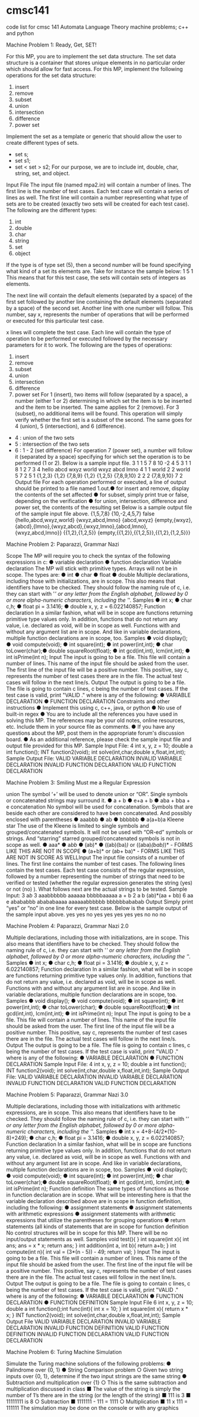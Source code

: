 # cmsc141
code list for cmsc 141 Automata Language Theory machine problems; c++ and python

Machine Problem 1: Ready, Get, SET!

For this MP, you are to implement the set data structure.
The set data structure is a container that stores unique elements in no particular order which should
allow for fast access. For this MP, implement the following operations for the set data structure:
1. insert
2. remove
3. subset
4. union
5. intersection
6. difference
7. power set

Implement the set as a template or generic that should allow the user to create different types of sets.
- set <int> s;
- set <string> s1;
- set < set<int> > s2;
For our purpose, we are to include int, double, char, string, set, and object.

Input File
The input file (named mpa2.in) will contain a number of lines. The first line is the number of test
cases. Each test case will contain a series of lines as well. The first line will contain a number
representing what type of sets are to be created (exactly two sets will be created for each test case).
The following are the different types:
1. int
2. double
3. char
4. string
5. set
6. object

If the type is of type set (5), then a second number will be found specifying what kind of a set its
elements are. Take for instance the sample below:
1
5 1
This means that for this test case, the sets will contain sets of integers as elements.

The next line will contain the default elements (separated by a space) of the first set followed by
another line containing the default elements (separated by a space) of the second set.
Another line with one number will follow. This number, say x, represents the number of operations that
will be performed or executed for this particular test case.

x lines will complete the test case. Each line will contain the type of operation to be performed or
executed followed by the necessary parameters for it to work. The following are the types of
operations:
1. insert
2. remove
3. subset
4. union
5. intersection
6. difference
7. power set
For 1 (insert), two items will follow (separated by a space), a number (either 1 or 2) determining in
which set the item is to be inserted and the item to be inserted. The same applies for 2 (remove).
For 3 (subset), no additional items will be found. This operation will simply verify whether the first set
is a subset of the second.
The same goes for 4 (union), 5 (intersection), and 6 (difference).
- 4 : union of the two sets
- 5 : intersection of the two sets
- 6 : 1 - 2 (set difference)
For operation 7 (power set), a number will follow it (separated by a space) specifying for which set the
operation is to be performed (1 or 2).
Below is a sample input file.
3
1
1 5 7 8
10 -2 4 5
3
1 1 8
1 2 7
3
4
hello abcd wxyz
world wxyz abcd lmno
4
1 1 world
2 2 world
5
7 2
5 1
{1,2,3} {1,2} {7,8,9}
{1,2} {1,2,5} {7,8,9,10}
2
2 2 {7,8,9,10}
7 2
Output file
For each operation performed or executed, a line of output should be printed to a file named
<lastname>1.out.● for insert and remove, display the contents of the set affected
● for subset, simply print true or false, depending on the verification
● for union, intersection, difference and power set, the contents of the resulting set
Below is a sample output file of the sample input file above.
{1,5,7,8}
{10,-2,4,5,7}
false
{hello,abcd,wxyz,world}
{wxyz,abcd,lmno}
{abcd,wxyz}
{empty,{wxyz},{abcd},{lmno},{wxyz,abcd},{wxyz,lmno},{abcd,lmno},{wxyz,abcd,lmno}}
{{1,2},{1,2,5}}
{empty,{{1,2}},{{1,2,5}},{{1,2},{1,2,5}}}

Machine Problem 2: Paparazzi, Grammar Nazi

Scope
The MP will require you to check the syntax of the following expressions in c:
● variable declaration
● function declaration
Variable declaration
The MP will stick with primitive types. Arrays will not be in scope. The types are:
● int
● char
● float
● double
Multiple declarations, including those with initializations, are in scope. This also means that identifiers
have to be checked. They should follow the naming rule of c, i.e. they can start with '_' or any letter
from the English alphabet, followed by 0 or more alpha-numeric characters, including the '_'.
Samples
● int x;
● char c,h;
● float pi = 3.1416;
● double x, y, z = 6.022140857;
Function declaration
In a similar fashion, what will be in scope are functions returning primitive type values only. In addition,
functions that do not return any value, i.e. declared as void, will be in scope as well. Functions with
and without any argument list are in scope. And like in variable declarations, multiple function
declarations are in scope, too.
Samples
● void display();
● void compute(void);
● int square(int);
● int power(int,int);
● char toLower(char);● double squareRoot(float);
● int gcd(int,int), lcm(int,int);
● int isPrime(int n);
Input
The input is going to be a file. This file will contain a number of lines. This name of the input file should
be asked from the user. The first line of the input file will be a positive number. This positive, say c,
represents the number of test cases there are in the file. The actual test cases will follow in the next
line/s.
Output
The output is going to be a file. The file is going to contain c lines, c being the number of test cases. If
the test case is valid, print "VALID <type>." where <type> is any of the following:
● VARIABLE DECLARATION
● FUNCTION DECLARATION
Constraints and other instructions
● Implement this using c, c++, java, or python
● No use of built-in regex
● You are to include all the references you have used in solving this MP. The references may
be your old notes, online resources, etc. Include them in your source file as comments.
● If you have any questions about the MP, post them in the appropriate forum's discussion
board.
● As an additional reference, please check the sample input file and output file provided for this
MP.
Sample Input File:
4
int x, y, z = 10;
double a
int function();
INT function2(void);
int solve(int,char,double x,float,int,int);
Sample Output File:
VALID VARIABLE DECLARATION
INVALID VARIABLE DECLARATION
INVALID FUNCTION DECLARATION
VALID FUNCTION DECLARATION

Machine Problem 3: Smiling Must me a Regular Expression

union
The symbol ‘+’ will be used to denote union or “OR”. Single symbols or concatenated strings may
surround it.
● a + b
● e+a + b
● aba + bba + e
concatenation
No symbol will be used for concatenation. Symbols that are beside each other are considered to have
been concatenated. And possibly enclosed with parentheses
● aaabbb
● ab
● bbbbbb
● a(a+b)a
Kleene star
The use of the Kleene is limited to single symbols and grouped/concatenated symbols. It will not be
used with “OR-ed” symbols or strings. And “starring” starred grouped/concatenated symbols is not in
scope as well.
● aaa*
● a*bb*
● (ab)*
● ((ab)(ba)*)* or ((aba)*(bab)*)* - FORMS LIKE THIS ARE NOT IN SCOPE
● (a+b)* or (ab+ ba)* - FORMS LIKE THIS ARE NOT IN SCORE AS WELLInput
The input file consists of a number of lines. The first line contains the number of test cases. The
following lines contain the test cases. Each test case consists of the regular expression, followed by a
number representing the number of strings that need to be verified or tested (whether the regular
expression generates the string (yes) or not (no) ). What follows next are the actual strings to be
tested.
Sample Input:
3
a*b*
3
aaabbbbbb
aaaaaa
bbbbbaaaaa
a + b
2
a
b
(ab)*(aa + bb)
6
aa
e
abababbb
abababaaaa
aaaaaabbbbbb
bbbbbbababab
Output
Simply print “yes” or “no” in one line for every test case. Below is the sample output of the sample
input above.
yes
yes
no
yes
yes
yes
yes
yes
no
no
no

Machine Problem 4: Paparazzi, Grammar Nazi 2.0

Multiple declarations, including those with initializations, are in scope. This also means that identifiers
have to be checked. They should follow the naming rule of c, i.e. they can start with '_' or any letter
from the English alphabet, followed by 0 or more alpha-numeric characters, including the '_'.
Samples
● int x;
● char c,h;
● float pi = 3.1416;
● double x, y, z = 6.022140857;
Function declaration
In a similar fashion, what will be in scope are functions returning primitive type values only. In addition,
functions that do not return any value, i.e. declared as void, will be in scope as well. Functions with
and without any argument list are in scope. And like in variable declarations, multiple function
declarations are in scope, too.
Samples
● void display();
● void compute(void);
● int square(int);
● int power(int,int);
● char toLower(char);
● double squareRoot(float);● int gcd(int,int), lcm(int,int);
● int isPrime(int n);
Input
The input is going to be a file. This file will contain a number of lines. This name of the input file should
be asked from the user. The first line of the input file will be a positive number. This positive, say c,
represents the number of test cases there are in the file. The actual test cases will follow in the next
line/s.
Output
The output is going to be a file. The file is going to contain c lines, c being the number of test cases. If
the test case is valid, print "VALID <type>." where <type> is any of the following:
● VARIABLE DECLARATION
● FUNCTION DECLARATION
Sample Input File:
4
int x, y, z = 10;
double a
int function();
INT function2(void);
int solve(int,char,double x,float,int,int);
Sample Output File:
VALID VARIABLE DECLARATION
INVALID VARIABLE DECLARATION
INVALID FUNCTION DECLARATION
VALID FUNCTION DECLARATION

Machine Problem 5: Paparazzi, Grammar Nazi 3.0

Multiple declarations, including those with initializations with arithmetic expressions, are in scope. This
also means that identifiers have to be checked. They should follow the naming rule of c, i.e. they can
start with '_' or any letter from the English alphabet, followed by 0 or more alpha-numeric characters,
including the '_'.
Samples
● int x = 4+8-(4/2*(10-8)+249);
● char c,h;
● float pi = 3.1416;
● double x, y, z = 6.022140857;
Function declaration
In a similar fashion, what will be in scope are functions returning primitive type values only. In addition,
functions that do not return any value, i.e. declared as void, will be in scope as well. Functions with
and without any argument list are in scope. And like in variable declarations, multiple function
declarations are in scope, too.
Samples
● void display();
● void compute(void);
● int square(int);
● int power(int,int);
● char toLower(char);● double squareRoot(float);
● int gcd(int,int), lcm(int,int);
● int isPrime(int n);
Function definition
The same types of functions as those in function declaration are in scope. What will be interesting
here is that the variable declaration described above are in scope in function definition, including the
following:
● assignment statements
● assignment statements with arithmetic expressions
● assignment statements with arithmetic expressions that utilize the parentheses for grouping
operations
● return statements (all kinds of statements that are in scope for function definition
No control structures will be in scope for this MP. There will be no input/output statements as well.
Samples
void test(){
}
int square(int x){
int ans;
ans = x * x;
return ans;
}
int addition(int a, int b){
return a+b;
}
int compute(int n){
int val = (3*(n - 5)) - 49;
return val;
}
Input
The input is going to be a file. This file will contain a number of lines. This name of the input file should
be asked from the user. The first line of the input file will be a positive number. This positive, say c,
represents the number of test cases there are in the file. The actual test cases will follow in the next
line/s.
Output
The output is going to be a file. The file is going to contain c lines, c being the number of test cases. If
the test case is valid, print "VALID <type>." where <type> is any of the following:
● VARIABLE DECLARATION
● FUNCTION DECLARATION
● FUNCTION DEFINITION
Sample Input File
6
int x, y, z = 10;
double a
int function();int func(int){
int x = 10;
}
int square(int x){
return x * x;
}
INT function2(void);
int solve(int,char,double x,float,int,int);
Sample Output File
VALID VARIABLE DECLARATION
INVALID VARIABLE DECLARATION
INVALID FUNCTION DEFINITION
VALID FUNCTION DEFINITION
INVALID FUNCTION DECLARATION
VALID FUNCTION DECLARATION

Machine Problem 6: Turing Machine Simulation

Simulate the Turing machine solutions of the following problems:
● Palindrome over {0, 1}
● String Comparison problem
○ Given two string inputs over {0, 1}, determine if the two input strings are the same
string
● Subtraction and multiplication over {1}
○ This is the same subtraction and multiplication discussed in class
■ The value of the string is simply the number of 1’s there are in the string (or
the length of the string)
■ 111 is 3
■ 11111111 is 8
○ Subtraction
■ 1111111 - 111 = 1111
○ Multiplication
■ 11 x 111 = 111111
The simulation may be done on the console or with any graphics
